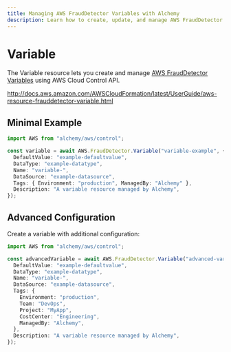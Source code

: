 ```yaml
---
title: Managing AWS FraudDetector Variables with Alchemy
description: Learn how to create, update, and manage AWS FraudDetector Variables using Alchemy Cloud Control.
---
```


# Variable

The Variable resource lets you create and manage [AWS FraudDetector Variables](https://docs.aws.amazon.com/frauddetector/latest/userguide/) using AWS Cloud Control API.

http://docs.aws.amazon.com/AWSCloudFormation/latest/UserGuide/aws-resource-frauddetector-variable.html

## Minimal Example

```ts
import AWS from "alchemy/aws/control";

const variable = await AWS.FraudDetector.Variable("variable-example", {
  DefaultValue: "example-defaultvalue",
  DataType: "example-datatype",
  Name: "variable-",
  DataSource: "example-datasource",
  Tags: { Environment: "production", ManagedBy: "Alchemy" },
  Description: "A variable resource managed by Alchemy",
});
```

## Advanced Configuration

Create a variable with additional configuration:

```ts
import AWS from "alchemy/aws/control";

const advancedVariable = await AWS.FraudDetector.Variable("advanced-variable", {
  DefaultValue: "example-defaultvalue",
  DataType: "example-datatype",
  Name: "variable-",
  DataSource: "example-datasource",
  Tags: {
    Environment: "production",
    Team: "DevOps",
    Project: "MyApp",
    CostCenter: "Engineering",
    ManagedBy: "Alchemy",
  },
  Description: "A variable resource managed by Alchemy",
});
```

